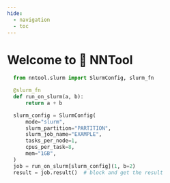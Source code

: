 ```yaml
---
hide:
  - navigation
  - toc
---
```


# Welcome to 🚂 NNTool

``` py title="Using NNTool to submit a Python function to SLURM" hl_lines="3 7-15"
  from nntool.slurm import SlurmConfig, slurm_fn

  @slurm_fn
  def run_on_slurm(a, b):
      return a + b

  slurm_config = SlurmConfig(
      mode="slurm",
      slurm_partition="PARTITION",
      slurm_job_name="EXAMPLE",
      tasks_per_node=1,
      cpus_per_task=8,
      mem="1GB",
  )
  job = run_on_slurm[slurm_config](1, b=2)
  result = job.result()  # block and get the result
```
